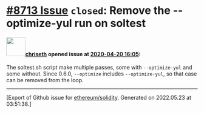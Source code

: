 # [\#8713 Issue](https://github.com/ethereum/solidity/issues/8713) `closed`: Remove the --optimize-yul run on soltest

#### <img src="https://avatars.githubusercontent.com/u/9073706?v=4" width="50">[chriseth](https://github.com/chriseth) opened issue at [2020-04-20 16:05](https://github.com/ethereum/solidity/issues/8713):

The soltest.sh script make multiple passes, some with `--optimize-yul` and some without. Since 0.6.0, ``--optimize`` includes ``--optimize-yul``, so that case can be removed from the loop.




-------------------------------------------------------------------------------



[Export of Github issue for [ethereum/solidity](https://github.com/ethereum/solidity). Generated on 2022.05.23 at 03:51:38.]
